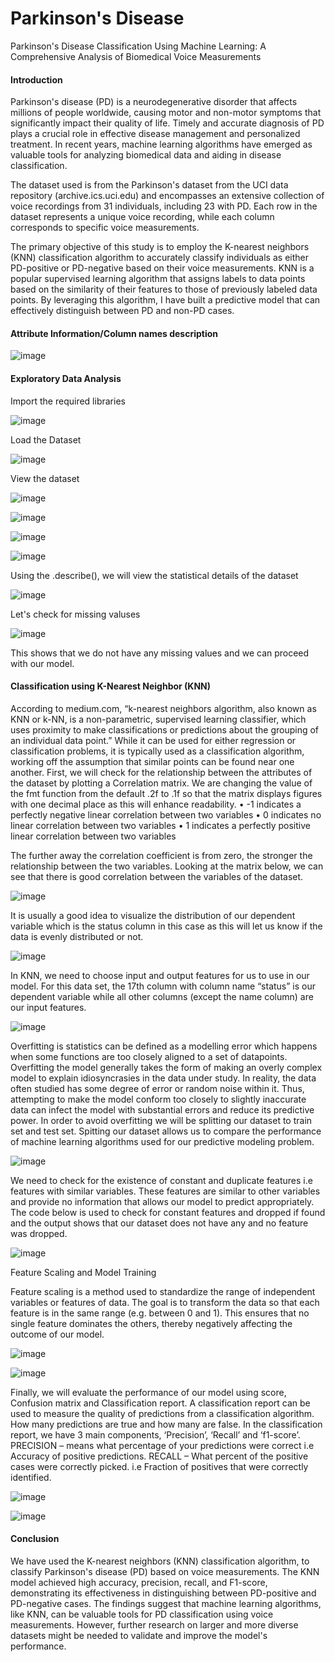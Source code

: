 # Parkinson's Disease
Parkinson's Disease Classification Using Machine Learning: A Comprehensive Analysis of Biomedical Voice Measurements

#### Introduction

Parkinson's disease (PD) is a neurodegenerative disorder that affects millions of people worldwide, causing motor and non-motor symptoms that significantly impact their quality of life. Timely and accurate diagnosis of PD plays a crucial role in effective disease management and personalized treatment. In recent years, machine learning algorithms have emerged as valuable tools for analyzing biomedical data and aiding in disease classification.

The dataset used is from the Parkinson's dataset from the UCI data repository (archive.ics.uci.edu) and encompasses an extensive collection of voice recordings from 31 individuals, including 23 with PD. Each row in the dataset represents a unique voice recording, while each column corresponds to specific voice measurements.

The primary objective of this study is to employ the K-nearest neighbors (KNN) classification algorithm to accurately classify individuals as either PD-positive or PD-negative based on their voice measurements. KNN is a popular supervised learning algorithm that assigns labels to data points based on the similarity of their features to those of previously labeled data points. By leveraging this algorithm, I have built a predictive model that can effectively distinguish between PD and non-PD cases.

#### Attribute Information/Column names description

![image](https://github.com/Maunsoorah/Parkinson-s-Disease/assets/114883368/7bdfd434-bf30-471f-9a66-d55c606b99b9)

#### Exploratory Data Analysis

Import the required libraries

![image](https://github.com/Maunsoorah/Parkinson-s-Disease/assets/114883368/3dbb2e1c-2dcf-4eb4-83e6-427870be188a)

Load the Dataset

![image](https://github.com/Maunsoorah/Parkinson-s-Disease/assets/114883368/edb37873-3d2e-4dbf-801b-8213f7b199fd)

View the dataset

![image](https://github.com/Maunsoorah/Parkinson-s-Disease/assets/114883368/145d1393-e744-4b18-96e2-0bf37eb9450d)

![image](https://github.com/Maunsoorah/Parkinson-s-Disease/assets/114883368/e7af8077-0e94-4c8d-a051-63c4d1abc2a6)

![image](https://github.com/Maunsoorah/Parkinson-s-Disease/assets/114883368/c10bde4c-5cf9-4cf0-a73c-8f72256bbb54)

![image](https://github.com/Maunsoorah/Parkinson-s-Disease/assets/114883368/708f7995-500e-457f-a4b9-eb65ecb6a2ce)

Using the .describe(), we will view the statistical details of the dataset

![image](https://github.com/Maunsoorah/Parkinson-s-Disease/assets/114883368/e8f93d90-83ff-484a-bbc6-386c58b9d246)

Let's check for missing valuses

![image](https://github.com/Maunsoorah/Parkinson-s-Disease/assets/114883368/dd5b65b8-597e-46e8-b8dd-bbb427fe8822)

This shows that we do not have any missing values and we can proceed with our model.

#### Classification using K-Nearest Neighbor (KNN)

According to medium.com, “k-nearest neighbors algorithm, also known as KNN or k-NN, is a non-parametric, supervised learning classifier, which uses proximity to make classifications or predictions about the grouping of an individual data point.” While it can be used for either regression or classification problems, it is typically used as a classification algorithm, working off the assumption that similar points can be found near one another.
First, we will check for the relationship between the attributes of the dataset by plotting a Correlation matrix. We are changing the value of the fmt function from the default .2f to .1f so that the matrix displays figures with one decimal place as this will enhance readability. 
•	-1 indicates a perfectly negative linear correlation between two variables
•	0 indicates no linear correlation between two variables
•	1 indicates a perfectly positive linear correlation between two variables

The further away the correlation coefficient is from zero, the stronger the relationship between the two variables.
Looking at the matrix below, we can see that there is good correlation between the variables of the dataset.

![image](https://github.com/Maunsoorah/Parkinson-s-Disease/assets/114883368/600a0c2e-d048-4678-9f1d-1cc892dac6d9)

It is usually a good idea to visualize the distribution of our dependent variable which is the status column in this case as this will let us know if the data is evenly distributed or not.

![image](https://github.com/Maunsoorah/Parkinson-s-Disease/assets/114883368/47a0b580-34d1-458b-a24c-04b5337a758a)

In KNN, we need to choose input and output features for us to use in our model. For this data set, the 17th column with column name “status” is our dependent variable while all other columns (except the name column) are our input features.

![image](https://github.com/Maunsoorah/Parkinson-s-Disease/assets/114883368/c72170f0-1504-43a4-80bb-422cd0bcf928)

Overfitting is statistics can be defined as a modelling error which happens when some functions are too closely aligned to a set of datapoints.
Overfitting the model generally takes the form of making an overly complex model to explain idiosyncrasies in the data under study. In reality, the data often studied has some degree of error or random noise within it. Thus, attempting to make the model conform too closely to slightly inaccurate data can infect the model with substantial errors and reduce its predictive power.
In order to avoid overfitting we will be splitting our dataset to train set and test set. Spitting our dataset allows us to compare the performance of machine learning algorithms used for our predictive modeling problem.

![image](https://github.com/Maunsoorah/Parkinson-s-Disease/assets/114883368/4381d12d-e142-4e76-9d6d-b5e069cf75bd)

We need to check for the existence of constant and duplicate features i.e features with similar variables. These features are similar to other variables and provide no information that allows our model to predict appropriately.
The code below is used to check for constant features and dropped if found and the output shows that our dataset does not have any and no feature was dropped.

![image](https://github.com/Maunsoorah/Parkinson-s-Disease/assets/114883368/629b6f28-e53c-4bac-b2af-b63be6124610)

Feature Scaling and Model Training

Feature scaling is a method used to standardize the range of independent variables or features of data. The goal is to transform the data so that each feature is in the same range (e.g. between 0 and 1). This ensures that no single feature dominates the others, thereby negatively affecting the outcome of our model.

![image](https://github.com/Maunsoorah/Parkinson-s-Disease/assets/114883368/a07fbeee-564f-438a-8d52-618177188638)

![image](https://github.com/Maunsoorah/Parkinson-s-Disease/assets/114883368/796e3b75-2c93-4dba-905d-ce1ce2660bd2)

Finally, we will evaluate the performance of our model using score, Confusion matrix and Classification report.
A classification report can be used to measure the quality of predictions from a classification algorithm. How many predictions are true and how many are false.
In the classification report, we have 3 main components, ‘Precision’, ‘Recall’ and ‘f1-score’.
PRECISION – means what percentage of your predictions were correct i.e Accuracy of positive predictions.
RECALL – What percent of the positive cases were correctly picked. i.e Fraction of positives that were correctly identified.

![image](https://github.com/Maunsoorah/Parkinson-s-Disease/assets/114883368/2c11cd94-c896-486a-9414-db076e85bf1e)

![image](https://github.com/Maunsoorah/Parkinson-s-Disease/assets/114883368/37c38fb0-1f3a-461e-9be0-7b9a07bb3dc5)

#### Conclusion

We have used the K-nearest neighbors (KNN) classification algorithm, to classify Parkinson's disease (PD) based on voice measurements. 
The KNN model achieved high accuracy, precision, recall, and F1-score, demonstrating its effectiveness in distinguishing between PD-positive and PD-negative cases. The findings suggest that machine learning algorithms, like KNN, can be valuable tools for PD classification using voice measurements. 
However, further research on larger and more diverse datasets might be needed to validate and improve the model's performance. 




